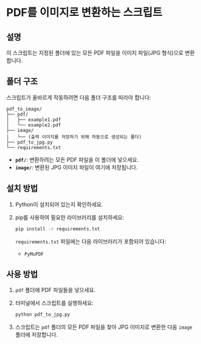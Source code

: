 # PDF를 이미지로 변환하는 스크립트

## 설명

이 스크립트는 지정된 폴더에 있는 모든 PDF 파일을 이미지 파일(JPG 형식)으로 변환합니다.

## 폴더 구조

스크립트가 올바르게 작동하려면 다음 폴더 구조를 따라야 합니다:

```
pdf_to_image/
├── pdf/
│   ├── example1.pdf
│   └── example2.pdf
├── image/
│   └── (출력 이미지를 저장하기 위해 자동으로 생성되는 폴더)
├── pdf_to_jpg.py
└── requirements.txt
```

-   **`pdf/`**: 변환하려는 모든 PDF 파일을 이 폴더에 넣으세요.
-   **`image/`**: 변환된 JPG 이미지 파일이 여기에 저장됩니다.

## 설치 방법

1.  Python이 설치되어 있는지 확인하세요.
2.  pip를 사용하여 필요한 라이브러리를 설치하세요:

    ```bash
    pip install -r requirements.txt
    ```
    `requirements.txt` 파일에는 다음 라이브러리가 포함되어 있습니다:
    - `PyMuPDF`

## 사용 방법

1.  `pdf` 폴더에 PDF 파일들을 넣으세요.
2.  터미널에서 스크립트를 실행하세요:

    ```bash
    python pdf_to_jpg.py
    ```

3.  스크립트는 `pdf` 폴더의 모든 PDF 파일을 찾아 JPG 이미지로 변환한 다음 `image` 폴더에 저장합니다.